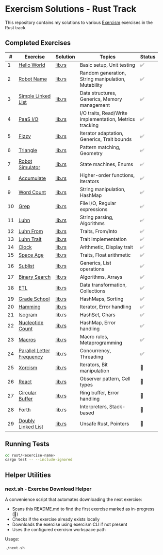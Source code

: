 # Exercism Solutions - Rust Track

This repository contains my solutions to various [Exercism](https://exercism.org) exercises in the Rust track.

## Completed Exercises

| # | Exercise | Solution | Topics | Status |
|---|----------|----------|---------|--------|
| 1 | [Hello World](./rust/hello-world) | [lib.rs](./rust/hello-world/src/lib.rs) | Basic setup, Unit testing | ✅ |
| 2 | [Robot Name](./rust/robot-name) | [lib.rs](./rust/robot-name/src/lib.rs) | Random generation, String manipulation, Mutability | ✅ |
| 3 | [Simple Linked List](./rust/simple-linked-list) | [lib.rs](./rust/simple-linked-list/src/lib.rs) | Data structures, Generics, Memory management | ✅ |
| 4 | [PaaS I/O](./rust/paasio) | [lib.rs](./rust/paasio/src/lib.rs) | I/O traits, Read/Write implementation, Metrics tracking | ✅ |
| 5 | [Fizzy](./rust/fizzy) | [lib.rs](./rust/fizzy/src/lib.rs) | Iterator adaptation, Generics, Trait bounds | ✅ |
| 6 | [Triangle](./rust/triangle) | [lib.rs](./rust/triangle/src/lib.rs) | Pattern matching, Geometry | ✅ |
| 7 | [Robot Simulator](./rust/robot-simulator) | [lib.rs](./rust/robot-simulator/src/lib.rs) | State machines, Enums | ✅ |
| 8 | [Accumulate](./rust/accumulate) | [lib.rs](./rust/accumulate/src/lib.rs) | Higher-order functions, Iterators | ✅ |
| 9 | [Word Count](./rust/word-count) | [lib.rs](./rust/word-count/src/lib.rs) | String manipulation, HashMap | ✅ |
| 10 | [Grep](./rust/grep) | [lib.rs](./rust/grep/src/lib.rs) | File I/O, Regular expressions | ✅ |
| 11 | [Luhn](./rust/luhn) | [lib.rs](./rust/luhn/src/lib.rs) | String parsing, Algorithms | ✅ |
| 12 | [Luhn From](./rust/luhn-from) | [lib.rs](./rust/luhn-from/src/lib.rs) | Traits, From/Into | ✅ |
| 13 | [Luhn Trait](./rust/luhn-trait) | [lib.rs](./rust/luhn-trait/src/lib.rs) | Trait implementation | ✅ |
| 14 | [Clock](./rust/clock) | [lib.rs](./rust/clock/src/lib.rs) | Arithmetic, Display trait | ✅ |
| 15 | [Space Age](./rust/space-age) | [lib.rs](./rust/space-age/src/lib.rs) | Traits, Float arithmetic | ✅ |
| 16 | [Sublist](./rust/sublist) | [lib.rs](./rust/sublist/src/lib.rs) | Generics, List operations | ✅ |
| 17 | [Binary Search](./rust/binary-search) | [lib.rs](./rust/binary-search/src/lib.rs) | Algorithms, Arrays | ✅ |
| 18 | [ETL](./rust/etl) | [lib.rs](./rust/etl/src/lib.rs) | Data transformation, Collections | ✅ |
| 19 | [Grade School](./rust/grade-school) | [lib.rs](./rust/grade-school/src/lib.rs) | HashMaps, Sorting | ✅ |
| 20 | [Hamming](./rust/hamming) | [lib.rs](./rust/hamming/src/lib.rs) | Iterator, Error handling | ✅ |
| 21 | [Isogram](./rust/isogram) | [lib.rs](./rust/isogram/src/lib.rs) | HashSet, Chars | ✅ |
| 22 | [Nucleotide Count](./rust/nucleotide-count) | [lib.rs](./rust/nucleotide-count/src/lib.rs) | HashMap, Error handling | ✅ |
| 23 | [Macros](./rust/macros) | [lib.rs](./rust/macros/src/lib.rs) | Macro rules, Metaprogramming | ✅ |
| 24 | [Parallel Letter Frequency](./rust/parallel-letter-frequency) | [lib.rs](./rust/parallel-letter-frequency/src/lib.rs) | Concurrency, Threading | ✅ |
| 25 | [Xorcism](./rust/xorcism) | [lib.rs](./rust/xorcism/src/lib.rs) | Iterators, Bit manipulation | 🔄 |
| 26 | [React](./rust/react) | [lib.rs](./rust/react/src/lib.rs) | Observer pattern, Cell types | 🔄 |
| 27 | [Circular Buffer](./rust/circular-buffer) | [lib.rs](./rust/circular-buffer/src/lib.rs) | Ring buffer, Error handling | 🔄 |
| 28 | [Forth](./rust/forth) | [lib.rs](./rust/forth/src/lib.rs) | Interpreters, Stack-based | 🔄 |
| 29 | [Doubly Linked List](./rust/doubly-linked-list) | [lib.rs](./rust/doubly-linked-list/src/lib.rs) | Unsafe Rust, Pointers | 🔄 |

## Running Tests

```bash
cd rust/<exercise-name>
cargo test -- --include-ignored
```

## Helper Utilities

### next.sh - Exercise Download Helper

A convenience script that automates downloading the next exercise:
- Scans this README.md to find the first exercise marked as in-progress (🔄)
- Checks if the exercise already exists locally
- Downloads the exercise using exercism CLI if not present
- Uses the configured exercism workspace path

Usage:
```bash
./next.sh
```